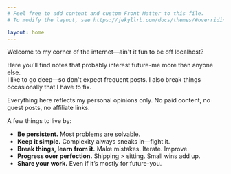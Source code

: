 ```yaml
---
# Feel free to add content and custom Front Matter to this file.
# To modify the layout, see https://jekyllrb.com/docs/themes/#overriding-theme-defaults

layout: home
---
```


Welcome to my corner of the internet—ain't it fun to be off localhost?

Here you'll find notes that probably interest future-me more than anyone else.<br>
I like to go deep—so don't expect frequent posts. I also break things occasionally that I have to fix.

Everything here reflects my personal opinions only. No paid content, no guest posts, no affiliate links.

A few things to live by:

- **Be persistent.** Most problems are solvable.
- **Keep it simple.** Complexity always sneaks in—fight it.
- **Break things, learn from it.** Make mistakes. Iterate. Improve.
- **Progress over perfection.** Shipping > sitting. Small wins add up.
- **Share your work.** Even if it’s mostly for future-you.
